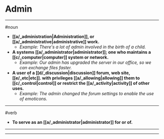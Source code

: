 # Admin
---
#noun
- **[[a/_administration|Administration]], or [[a/_administrative|administrative]] work.**
	- _Example: There's a lot of admin involved in the birth of a child._
- **A systems [[a/_administrator|administrator]]; one who maintains a [[c/_computer|computer]] system or network.**
	- _Example: Our admin has upgraded the server in our office, so we can exchange files faster._
- **A user of a [[d/_discussion|discussion]] forum, web site, [[e/_etc|etc]]. with privileges [[a/_allowing|allowing]] them to [[c/_control|control]] or restrict the [[a/_activity|activity]] of other uses.**
	- _Example: The admin changed the forum settings to enable the use of emoticons._
---
#verb
- **To serve as an [[a/_administrator|administrator]] for or of.**
---
---
